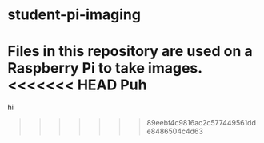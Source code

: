 # student-pi-imaging
Files in this repository are used on a Raspberry Pi to take images.
<<<<<<< HEAD
Puh
=======
hi
>>>>>>> 89eebf4c9816ac2c577449561dde8486504c4d63
